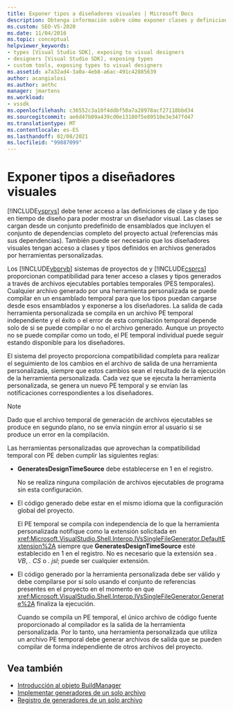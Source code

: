```yaml
---
title: Exponer tipos a diseñadores visuales | Microsoft Docs
description: Obtenga información sobre cómo exponer clases y definiciones de tipo, incluidas las de las herramientas personalizadas, para que Visual Studio pueda ponerlas a disposición de los diseñadores visuales.
ms.custom: SEO-VS-2020
ms.date: 11/04/2016
ms.topic: conceptual
helpviewer_keywords:
- types [Visual Studio SDK], exposing to visual designers
- designers [Visual Studio SDK], exposing types
- custom tools, exposing types to visual designers
ms.assetid: a7a32ad4-3a0a-4eb8-a6ac-491c42885639
author: acangialosi
ms.author: anthc
manager: jmartens
ms.workload:
- vssdk
ms.openlocfilehash: c36552c3a10f4ddbf50a7a28978acf27118bbd34
ms.sourcegitcommit: ae6d47b09a439cd0e13180f5e89510e3e347fd47
ms.translationtype: MT
ms.contentlocale: es-ES
ms.lasthandoff: 02/08/2021
ms.locfileid: "99887099"
---
```

# <a name="expose-types-to-visual-designers"></a>Exponer tipos a diseñadores visuales
[!INCLUDE[vsprvs](../../code-quality/includes/vsprvs_md.md)] debe tener acceso a las definiciones de clase y de tipo en tiempo de diseño para poder mostrar un diseñador visual. Las clases se cargan desde un conjunto predefinido de ensamblados que incluyen el conjunto de dependencias completo del proyecto actual (referencias más sus dependencias). También puede ser necesario que los diseñadores visuales tengan acceso a clases y tipos definidos en archivos generados por herramientas personalizadas.

 Los [!INCLUDE[vbprvb](../../code-quality/includes/vbprvb_md.md)] sistemas de proyectos de y [!INCLUDE[csprcs](../../data-tools/includes/csprcs_md.md)] proporcionan compatibilidad para tener acceso a clases y tipos generados a través de archivos ejecutables portables temporales (PES temporales). Cualquier archivo generado por una herramienta personalizada se puede compilar en un ensamblado temporal para que los tipos puedan cargarse desde esos ensamblados y exponerse a los diseñadores. La salida de cada herramienta personalizada se compila en un archivo PE temporal independiente y el éxito o el error de esta compilación temporal depende solo de si se puede compilar o no el archivo generado. Aunque un proyecto no se puede compilar como un todo, el PE temporal individual puede seguir estando disponible para los diseñadores.

 El sistema del proyecto proporciona compatibilidad completa para realizar el seguimiento de los cambios en el archivo de salida de una herramienta personalizada, siempre que estos cambios sean el resultado de la ejecución de la herramienta personalizada. Cada vez que se ejecuta la herramienta personalizada, se genera un nuevo PE temporal y se envían las notificaciones correspondientes a los diseñadores.

> [!NOTE]
> Dado que el archivo temporal de generación de archivos ejecutables se produce en segundo plano, no se envía ningún error al usuario si se produce un error en la compilación.

 Las herramientas personalizadas que aprovechan la compatibilidad temporal con PE deben cumplir las siguientes reglas:

- **GeneratesDesignTimeSource** debe establecerse en 1 en el registro.

     No se realiza ninguna compilación de archivos ejecutables de programa sin esta configuración.

- El código generado debe estar en el mismo idioma que la configuración global del proyecto.

     El PE temporal se compila con independencia de lo que la herramienta personalizada notifique como la extensión solicitada en <xref:Microsoft.VisualStudio.Shell.Interop.IVsSingleFileGenerator.DefaultExtension%2A> siempre que **GeneratesDesignTimeSource** esté establecido en 1 en el registro. No es necesario que la extensión sea *. VB*, *. CS* o *. jsl*; puede ser cualquier extensión.

- El código generado por la herramienta personalizada debe ser válido y debe compilarse por sí solo usando el conjunto de referencias presentes en el proyecto en el momento en que <xref:Microsoft.VisualStudio.Shell.Interop.IVsSingleFileGenerator.Generate%2A> finaliza la ejecución.

     Cuando se compila un PE temporal, el único archivo de código fuente proporcionado al compilador es la salida de la herramienta personalizada. Por lo tanto, una herramienta personalizada que utiliza un archivo PE temporal debe generar archivos de salida que se pueden compilar de forma independiente de otros archivos del proyecto.

## <a name="see-also"></a>Vea también
- [Introducción al objeto BuildManager](/previous-versions/8f9kffa8(v=vs.140))
- [Implementar generadores de un solo archivo](../../extensibility/internals/implementing-single-file-generators.md)
- [Registro de generadores de un solo archivo](../../extensibility/internals/registering-single-file-generators.md)